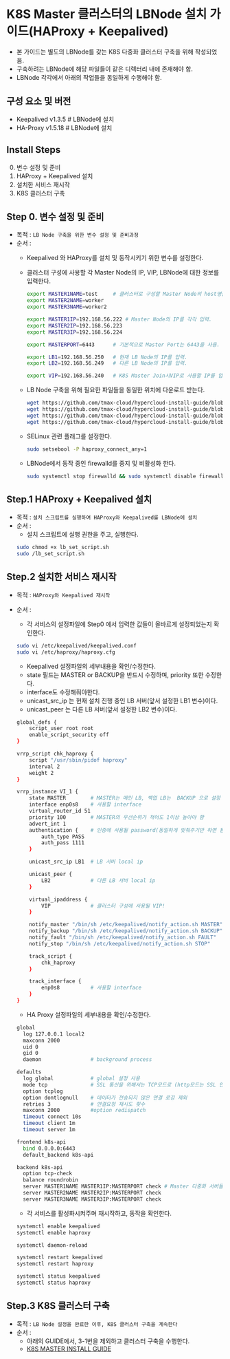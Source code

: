 # K8S Master 클러스터의 LBNode 설치 가이드(HAProxy + Keepalived)
* 본 가이드는 별도의 LBNode를 갖는 K8S 다중화 클러스터 구축을 위해 작성되었음.
* 구축하려는 LBNode에 해당 파일들이 같은 디렉터리 내에 존재해야 함.
* LBNode 각각에서 아래의 작업들을 동일하게 수행해야 함.
## 구성 요소 및 버전
* Keepalived	v1.3.5	# LBNode에 설치
* HA-Proxy	v1.5.18	# LBNode에 설치
## Install Steps
0. 변수 설정 및 준비
1. HAProxy + Keepalived 설치
2. 설치한 서비스 재시작
3. K8S 클러스터 구축

## Step 0. 변수 설정 및 준비
* 목적 : `LB Node 구축을 위한 변수 설정 및 준비과정`
* 순서 : 
	* Keepalived 와 HAProxy를 설치 및 동작시키기 위한 변수를 설정한다.
	* 클러스터 구성에 사용할 각 Master Node의 IP, VIP, LBNode에 대한 정보를 입력한다.
		```bash
		export MASTER1NAME=test		# 클러스터로 구성할 Master Node의 host명을 각각 입력.
		export MASTER2NAME=worker
		export MASTER3NAME=worker2
		
		export MASTER1IP=192.168.56.222 # Master Node의 IP를 각각 입력.
		export MASTER2IP=192.168.56.223
		export MASTER3IP=192.168.56.224
		
		export MASTERPORT=6443		# 기본적으로 Master Port는 6443을 사용.
		
		export LB1=192.168.56.250	# 현재 LB Node의 IP를 입력.
		export LB2=192.168.56.249	# 다른 LB Node의 IP를 입력.
		
		export VIP=192.168.56.240	# K8S Master Join시VIP로 사용할 IP를 입력.
		```
	
	* LB Node 구축을 위해 필요한 파일들을 동일한 위치에 다운로드 받는다.
		```bash
		wget https://github.com/tmax-cloud/hypercloud-install-guide/blob/master/K8S_Master_LBNode/haproxy.cfg
		wget https://github.com/tmax-cloud/hypercloud-install-guide/blob/master/K8S_Master_LBNode/keepalived.conf
		wget https://github.com/tmax-cloud/hypercloud-install-guide/blob/master/K8S_Master_LBNode/lb_set_script.sh
		wget https://github.com/tmax-cloud/hypercloud-install-guide/blob/master/K8S_Master_LBNode/notify_action.sh
		```

	* SELinux 관련 플래그를 설정한다.
		```bash
		sudo setsebool -P haproxy_connect_any=1
		```
	
	* LBNode에서 동작 중인 firewalld를 중지 및 비활성화 한다.
		```bash
		sudo systemctl stop firewalld && sudo systemctl disable firewalld
		```


## Step.1 HAProxy + Keepalived 설치
* 목적 : `설치 스크립트를 실행하여 HAProxy와 Keepalived를 LBNode에 설치`
* 순서 : 
	* 설치 스크립트에 실행 권한을 주고, 실행한다.
	```bash
	sudo chmod +x lb_set_script.sh
	sudo /lb_set_script.sh
	```


## Step.2 설치한 서비스 재시작
* 목적 : `HAProxy와 Keepalived 재시작`
* 순서 :
	* 각 서비스의 설정파일에 Step0 에서 입력한 값들이 올바르게 설정되었는지 확인한다.
	```bash
	sudo vi /etc/keepalived/keepalived.conf
	sudo vi /etc/haproxy/haproxy.cfg
	```

	* Keepalived 설정파일의 세부내용을 확인/수정한다.
	* state 필드는 MASTER or BACKUP을 반드시 수정하며, priority 또한 수정한다.
	* interface도 수정해줘야한다.
	* unicast_src_ip 는 현재 설치 진행 중인 LB 서버(앞서 설정한 LB1 변수)이다.
	* unicast_peer 는 다른 LB 서버(앞서 설정한 LB2 변수)이다.
	```bash
	global_defs {
	    script_user root root
	    enable_script_security off
	}
	
	vrrp_script chk_haproxy {
	    script "/usr/sbin/pidof haproxy"
	    interval 2
	    weight 2
	}
	
	vrrp_instance VI_1 {
	    state MASTER        # MASTER는 메인 LB, 백업 LB는  BACKUP 으로 설정
	    interface enp0s8    # 사용할 interface
	    virtual_router_id 51
	    priority 100        # MASTER의 우선순위가 적어도 1이상 높아야 함
	    advert_int 1
	    authentication {    # 인증에 사용될 password(동일하게 맞춰주기만 하면 됨)
	        auth_type PASS
	        auth_pass 1111
	    }
	
	    unicast_src_ip LB1  # LB 서버 local ip
	
	    unicast_peer {
	        LB2             # 다른 LB 서버 local ip
	    }
	
	    virtual_ipaddress {
	        VIP             # 클러스터 구성에 사용될 VIP!
	    }
	
	    notify_master "/bin/sh /etc/keepalived/notify_action.sh MASTER"
	    notify_backup "/bin/sh /etc/keepalived/notify_action.sh BACKUP"
	    notify_fault "/bin/sh /etc/keepalived/notify_action.sh FAULT"
	    notify_stop "/bin/sh /etc/keepalived/notify_action.sh STOP"
	
	    track_script {
	        chk_haproxy
	    }
	
	    track_interface {
	        enp0s8          # 사용할 interface
	    }
	}
	```

	* HA Proxy 설정파일의 세부내용을 확인/수정한다.
	```bash
	global
	  log 127.0.0.1 local2
	  maxconn 2000
	  uid 0
	  gid 0
	  daemon                # background process
	
	defaults
	  log global            # global 설정 사용
	  mode tcp              # SSL 통신을 위해서는 TCP모드로 (http모드는 SSL 안됨)
	  option tcplog
	  option dontlognull    # 데이터가 전송되지 않은 연결 로깅 제외
	  retries 3             # 연결요청 재시도 횟수
	  maxconn 2000          #option redispatch
	  timeout connect 10s
	  timeout client 1m
	  timeout server 1m
	
	frontend k8s-api
	  bind 0.0.0.0:6443
	  default_backend k8s-api
	
	backend k8s-api
	  option tcp-check
	  balance roundrobin
	  server MASTER1NAME MASTER1IP:MASTERPORT check # Master 다중화 서버들 정보 기재
	  server MASTER2NAME MASTER2IP:MASTERPORT check
	  server MASTER3NAME MASTER3IP:MASTERPORT check
	```

	* 각 서비스를 활성화시켜주며 재시작하고, 동작을 확인한다.
	```bash
	systemctl enable keepalived
	systemctl enable haproxy

	systemctl daemon-reload

	systemctl restart keepalived
	systemctl restart haproxy

	systemctl status keepalived
	systemctl status haproxy
	```

## Step.3 K8S 클러스터 구축
* 목적 : `LB Node 설정을 완료한 이후, K8S 클러스터 구축을 계속한다`
* 순서 :
	* 아래의 GUIDE에서, 3-1번을 제외하고 클러스터 구축을 수행한다.
	* [K8S MASTER INSTALL GUIDE](https://github.com/tmax-cloud/hypercloud-install-guide/blob/master/K8S_Master/README.md#k8s-master-%EC%84%A4%EC%B9%98-%EA%B0%80%EC%9D%B4%EB%93%9C)
